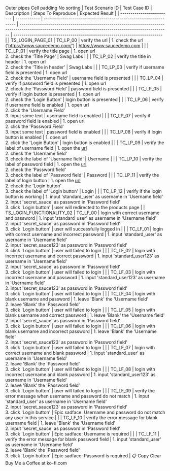  Outer pipes  Cell padding 
No sorting
| Test Scenario ID          | Test Case ID | Description                                                      | Steps To Reproduce                                                                                                                                      | Expected Result                                                           |
| ------------------------- | ------------ | ---------------------------------------------------------------- | ------------------------------------------------------------------------------------------------------------------------------------------------------- | ------------------------------------------------------------------------- |
| TS_LOGIN_PAGE_01          | TC_LP_00     | verify the url                                                   | 1\. check the url ('https://www.saucedemo.com/')                                                                                                        | https://www.saucedemo.com                                                 |
|                           | TC_LP_01     | verify the title page                                            | 1\. open url<br>2\. check the 'Title Page'                                                                                                              | Swag Labs                                                                 |
|                           | TC_LP_02     | verify the title in header                                       | 1\. open url<br>2\. check the 'Title in header'                                                                                                         | Swag Labs                                                                 |
|                           | TC_LP_03     | verify if username field is presented                            | 1\. open url<br>2\. check the 'Username Field'                                                                                                          | username field is presented                                               |
|                           | TC_LP_04     | verify if password field is presented                            | 1\. open url<br>2\. check the 'Password Field'                                                                                                          | password field is presented                                               |
|                           | TC_LP_05     | verify if login button is presented                              | 1\. open url<br>2\. check the 'Login Button'                                                                                                            | login button is presented                                                 |
|                           | TC_LP_06     | verify if username field is enabled                              | 1\. open url<br>2\. click the 'Username Field'<br>3\. input some text                                                                                   | username field is enabled                                                 |
|                           | TC_LP_07     | verify if password field is enabled                              | 1\. open url<br>2\. click the 'Password Field'<br>3\. input some text                                                                                   | password field is enabled                                                 |
|                           | TC_LP_08     | verify if login button is enabled                                | 1\. open url<br>2\. click the 'Login Button'                                                                                                            | login button is enabled                                                   |
|                           | TC_LP_09     | verify the label of username field                               | 1\. open the [url<br>](https://www.saucedemo.com/checkout-complete.html)2\. check the 'Username field'<br>3\. check the label of 'Username field'       | Username                                                                  |
|                           | TC_LP_10     | verify the label of password field                               | 1\. open the [url<br>](https://www.saucedemo.com/checkout-complete.html)2\. check the 'Password field'<br>3\. check the label of 'Password field'       | Password                                                                  |
|                           | TC_LP_11     | verify the label of login button                                 | 1\. open the [url<br>](https://www.saucedemo.com/checkout-complete.html)2\. check the 'Login button'<br>3\. check the label of 'Login button'           | Login                                                                     |
|                           | TC_LP_12     | verify if the login button is working                            | 1\. input 'standard_user' as username in 'Username field'<br>2\. input 'secret_sauce' as password in 'Password field'<br>3\. click 'Login button'       | user will redirected to the products page                                 |
| TS_LOGIN_FUNCTIONALITY_02 | TC_LF_00     | login with correct username and password                         | 1\. input 'standard_user' as username in 'Username field'<br>2\. input 'secret_sauce' as password in 'Password field'<br>3\. click 'Login button'       | user will successfully logged in                                          |
|                           | TC_LF_01     | login with correct username and incorrect password               | 1\. input 'standard_user' as username in 'Username field'<br>2\. input 'secret_sauce123' as password in 'Password field'<br>3\. click 'Login button'    | user will failed to login                                                 |
|                           | TC_LF_02     | login with incorrect username and correct password               | 1\. input 'standard_user123' as username in 'Username field'<br>2\. input 'secret_sauce' as password in 'Password field'<br>3\. click 'Login button'    | user will failed to login                                                 |
|                           | TC_LF_03     | login with incorrect username and password                       | 1\. input 'standard_user123' as username in 'Username field'<br>2\. input 'secret_sauce123' as password in 'Password field'<br>3\. click 'Login button' | user will failed to login                                                 |
|                           | TC_LF_04     | login with blank username and password                           | 1\. leave 'Blank' the 'Username field'<br>2\. leave 'Blank' the 'Password field'<br>3\. click 'Login button'                                            | user will failed to login                                                 |
|                           | TC_LF_05     | login with blank username and correct password                   | 1\. leave 'Blank' the 'Username field'<br>2\. input 'secret_sauce' as password in 'Password field'<br>3\. click 'Login button'                          | user will failed to login                                                 |
|                           | TC_LF_06     | login with blank username and incorrect password                 | 1\. leave 'Blank' the 'Username field'<br>2\. input 'secret_sauce123' as password in 'Password field'<br>3\. click 'Login button'                       | user will failed to login                                                 |
|                           | TC_LF_07     | login with correct username and blank password                   | 1\. input 'standard_user' as username in 'Username field'<br>2\. leave 'Blank' the 'Password field'<br>3\. click 'Login button'                         | user will failed to login                                                 |
|                           | TC_LF_08     | login with incorrect username and blank password                 | 1\. input 'standard_user123' as username in 'Username field'<br>2\. leave 'Blank' the 'Password field'<br>3\. click 'Login button'                      | user will failed to login                                                 |
|                           | TC_LF_09     | verify the error message when username and password do not match | 1\. input 'standard_user' as username in 'Username field'<br>2\. input 'secret_sauce123' as password in 'Password field'<br>3\. click 'Login button'    | Epic sadface: Username and password do not match any user in this service |
|                           | TC_LF_10     | verify the error message for blank username field                | 1\. leave 'Blank' the 'Username field'<br>2\. input 'secret_sauce' as password in 'Password field'<br>3\. click 'Login button'                          | Epic sadface: Username is required                                        |
|                           | TC_LF_11     | verify the error message for blank password field                | 1\. input 'standard_user' as username in 'Username field'<br>2\. leave 'Blank' the 'Password field'<br>3\. click 'Login button'                         | Epic sadface: Password is required                                        |
📋 Copy
Clear
Buy Me a Coffee at ko-fi.com